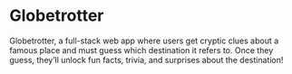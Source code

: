 # Globetrotter
Globetrotter, a full-stack web app where users get cryptic clues about a famous place and must guess which destination it refers to. Once they guess, they’ll unlock fun facts, trivia, and surprises about the destination!

